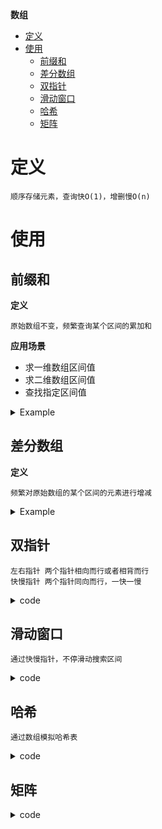 **数组**
- [定义](#定义)
- [使用](#使用)
  - [前缀和](#前缀和)
  - [差分数组](#差分数组)
  - [双指针](#双指针)
  - [滑动窗口](#滑动窗口)
  - [哈希](#哈希)
  - [矩阵](#矩阵)

# 定义 #
```
顺序存储元素，查询快O(1)，增删慢O(n)
```

# 使用 #
## 前缀和 ##  
**定义**
```
原始数组不变，频繁查询某个区间的累加和  
```  
**应用场景**
- 求一维数组区间值
- 求二维数组区间值
- 查找指定区间值

<details>
<summary>Example</summary>

```
LeetCode  
- 303.区域和检索-数组不可变
- 304.二维区域和检索-矩阵不可变
- 560.和为K的子数组
```
</details>

## 差分数组 ##
**定义**
```
频繁对原始数组的某个区间的元素进行增减  
```

<details>
<summary>Example</summary>

``` 
LeetCode 
- 370.区间加法
- 1109.航班预订统计
- 1094.拼车
```
</details>

## 双指针 ##  
```
左右指针 两个指针相向而行或者相背而行  
快慢指针 两个指针同向而行，一快一慢  
```

<details>
<summary>code</summary>

```
LeetCode  
- 26.删除有序数组中的重复项
- 31.下一个排列
- 581.最短无序连续子数组
```
</details>

## 滑动窗口 ##
```
通过快慢指针，不停滑动搜索区间  
```

<details>
<summary>code</summary>

```
LeetCode  
- 3.无重复字符的最长子串
- 76.最小覆盖子串
```
</details>

## 哈希 ##
```
通过数组模拟哈希表  
```

<details>
<summary>code</summary>

```
LeetCode
- 448.找到所有数组中消失的数字
```
</details>

## 矩阵 ##
<details>
<summary>code</summary>

``` 
LeetCode
- 48.旋转图像
- 240.搜索二维矩阵II
```
</details>
